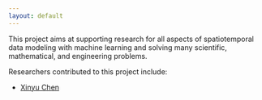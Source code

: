 ```yaml
---
layout: default
---
```

This project aims at supporting research for all aspects of spatiotemporal data modeling with machine learning and solving many scientific, mathematical, and engineering problems.

Researchers contributed to this project include:

- [Xinyu Chen](https://xinychen.github.io)

